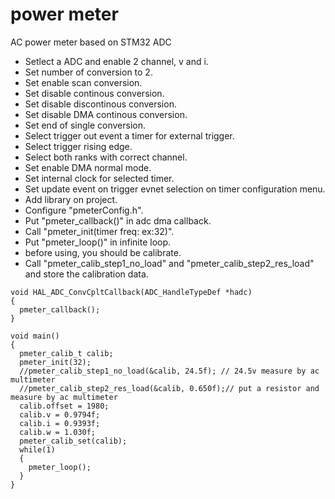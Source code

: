 # power meter
AC power meter based on STM32 ADC
* Setlect a ADC and enable 2 channel, v and i.
* Set number of conversion to 2.
* Set enable scan conversion.
* Set disable continous conversion.
* Set disable discontinous conversion.
* Set disable DMA continous conversion.
* Set end of single conversion.
* Select trigger out event a timer for external trigger.
* Select trigger rising edge.
* Select both ranks with correct channel.
* Set enable DMA normal mode.
* Set internal clock for selected timer.
* Set update event on trigger evnet selection on timer configuration menu.
* Add library on project.
* Configure "pmeterConfig.h".
* Put "pmeter_callback()" in adc dma callback.
* Call "pmeter_init(timer freq: ex:32)".
* Put "pmeter_loop()" in infinite loop.
* before using, you should be calibrate.
* Call "pmeter_calib_step1_no_load" and "pmeter_calib_step2_res_load" and store the calibration data.
```
void HAL_ADC_ConvCpltCallback(ADC_HandleTypeDef *hadc)
{
  pmeter_callback();
}

void main()
{
  pmeter_calib_t calib;
  pmeter_init(32);
  //pmeter_calib_step1_no_load(&calib, 24.5f); // 24.5v measure by ac multimeter
  //pmeter_calib_step2_res_load(&calib, 0.650f);// put a resistor and measure by ac multimeter
  calib.offset = 1980;
  calib.v = 0.9794f;
  calib.i = 0.9393f;
  calib.w = 1.030f;
  pmeter_calib_set(calib);
  while(1)
  {
    pmeter_loop();
  }
}
```




